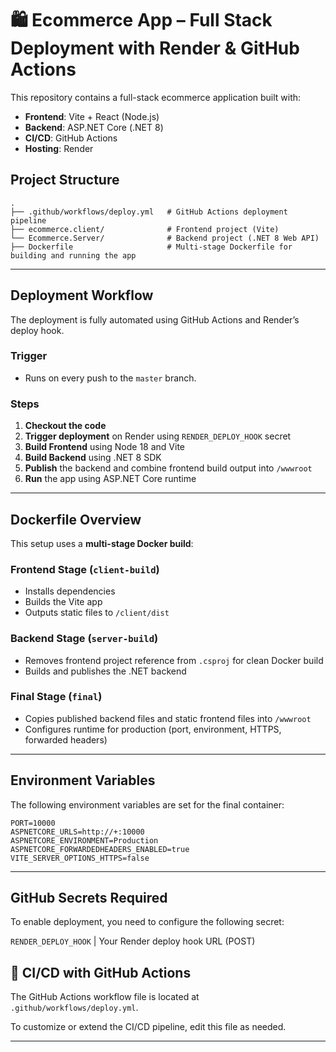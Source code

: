 
# 🛍 Ecommerce App – Full Stack Deployment with Render & GitHub Actions

This repository contains a full-stack ecommerce application built with:

- **Frontend**: Vite + React (Node.js)
- **Backend**: ASP.NET Core (.NET 8)
- **CI/CD**: GitHub Actions
- **Hosting**: Render

##  Project Structure

```
.
├── .github/workflows/deploy.yml   # GitHub Actions deployment pipeline
├── ecommerce.client/              # Frontend project (Vite)
└── Ecommerce.Server/              # Backend project (.NET 8 Web API)
├── Dockerfile                     # Multi-stage Dockerfile for building and running the app
```

---

##  Deployment Workflow

The deployment is fully automated using GitHub Actions and Render’s deploy hook.

### Trigger

- Runs on every push to the `master` branch.

### Steps

1. **Checkout the code**
2. **Trigger deployment** on Render using `RENDER_DEPLOY_HOOK` secret
3. **Build Frontend** using Node 18 and Vite
4. **Build Backend** using .NET 8 SDK
5. **Publish** the backend and combine frontend build output into `/wwwroot`
6. **Run** the app using ASP.NET Core runtime

---

## Dockerfile Overview

This setup uses a **multi-stage Docker build**:

### Frontend Stage (`client-build`)
- Installs dependencies
- Builds the Vite app
- Outputs static files to `/client/dist`

### Backend Stage (`server-build`)
- Removes frontend project reference from `.csproj` for clean Docker build
- Builds and publishes the .NET backend

### Final Stage (`final`)
- Copies published backend files and static frontend files into `/wwwroot`
- Configures runtime for production (port, environment, HTTPS, forwarded headers)

---

## Environment Variables

The following environment variables are set for the final container:

```env
PORT=10000
ASPNETCORE_URLS=http://+:10000
ASPNETCORE_ENVIRONMENT=Production
ASPNETCORE_FORWARDEDHEADERS_ENABLED=true
VITE_SERVER_OPTIONS_HTTPS=false
```

---

## GitHub Secrets Required

To enable deployment, you need to configure the following secret:

`RENDER_DEPLOY_HOOK` | Your Render deploy hook URL (POST)   


## 📡 CI/CD with GitHub Actions

The GitHub Actions workflow file is located at `.github/workflows/deploy.yml`.

To customize or extend the CI/CD pipeline, edit this file as needed.

---
